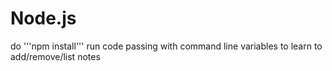 # Node.js
do '''npm install'''
run code passing with command line variables to learn to add/remove/list notes
